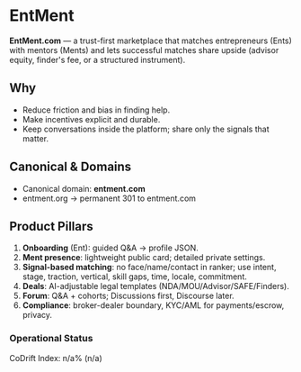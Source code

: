 # EntMent

**EntMent.com** — a trust-first marketplace that matches entrepreneurs (Ents) with mentors (Ments) and lets successful matches share upside (advisor equity, finder's fee, or a structured instrument).

## Why
- Reduce friction and bias in finding help.
- Make incentives explicit and durable.
- Keep conversations inside the platform; share only the signals that matter.

## Canonical & Domains
- Canonical domain: **entment.com**
- entment.org → permanent 301 to entment.com

## Product Pillars
1. **Onboarding** (Ent): guided Q&A → profile JSON.
2. **Ment presence**: lightweight public card; detailed private settings.
3. **Signal-based matching**: no face/name/contact in ranker; use intent, stage, traction, vertical, skill gaps, time, locale, commitment.
4. **Deals**: AI-adjustable legal templates (NDA/MOU/Advisor/SAFE/Finders).
5. **Forum**: Q&A + cohorts; Discussions first, Discourse later.
6. **Compliance**: broker-dealer boundary, KYC/AML for payments/escrow, privacy.

<!-- BEGIN: STATUS -->
### Operational Status
CoDrift Index: n/a% (n/a)
<!-- END: STATUS -->

